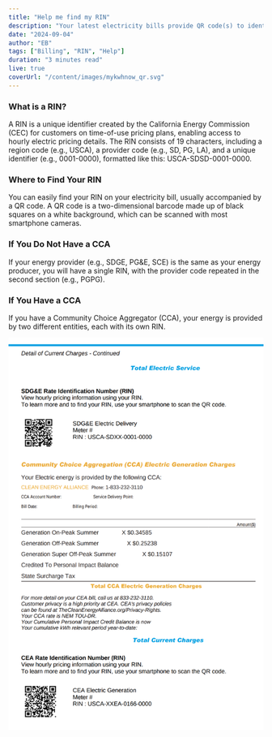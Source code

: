 ```yaml
---
title: "Help me find my RIN"
description: "Your latest electricity bills provide QR code(s) to identify your RIN(s). Whether you're with a traditional provider or a CCA, discover what your RIN reveals about your energy usage."
date: "2024-09-04"
author: "EB"
tags: ["Billing", "RIN", "Help"]
duration: "3 minutes read"
live: true
coverUrl: "/content/images/mykwhnow_qr.svg"
---
```


### What is a RIN?

A RIN is a unique identifier created by the California Energy Commission (CEC) for customers on time-of-use pricing plans, enabling access to hourly electric pricing details. The RIN consists of 19 characters, including a region code (e.g., USCA), a provider code (e.g., SD, PG, LA), and a unique identifier (e.g., 0001-0000), formatted like this: USCA-SDSD-0001-0000.

### Where to Find Your RIN

You can easily find your RIN on your electricity bill, usually accompanied by a QR code. A QR code is a two-dimensional barcode made up of black squares on a white background, which can be scanned with most smartphone cameras.

### If You Do Not Have a CCA

If your energy provider (e.g., SDGE, PG&E, SCE) is the same as your energy producer, you will have a single RIN, with the provider code repeated in the second section (e.g., PGPG).

### If You Have a CCA

If you have a Community Choice Aggregator (CCA), your energy is provided by two different entities, each with its own RIN.

![bill-2-qr-codes](/content/images/008/sdge-bill-2-qr-codes.png) 